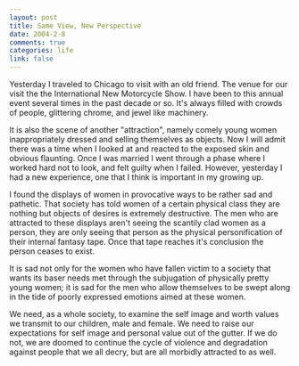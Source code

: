 ```yaml
--- 
layout: post
title: Same View, New Perspective
date: 2004-2-8
comments: true
categories: life
link: false
---
```

Yesterday I traveled to Chicago to visit with an old friend. The venue for our visit the the International New Motorcycle Show. I have been to this annual event several times in the past decade or so. It's always filled with crowds of people, glittering chrome, and jewel like machinery.

It is also the scene of another "attraction", namely comely young women inappropriately dressed and selling themselves as objects. Now I will admit there was a time when I looked at and reacted to the exposed skin and obvious flaunting. Once I was married I went through a phase where I worked hard not to look, and felt guilty when I failed. However, yesterday I had a new experience, one that I think is important in my growing up.

I found the displays of women in provocative ways to be rather sad and pathetic. That society has told women of a certain physical class they are nothing but objects of desires is extremely destructive. The men who are attracted to these displays aren't seeing the scantily clad women as a person, they are only seeing that person as the physical personification of their internal fantasy tape. Once that tape reaches it's conclusion the person ceases to exist.

It is sad not only for the women who have fallen victim to a society that wants its baser needs met through the subjugation of physically pretty young women; it is sad for the men who allow themselves to be swept along in the tide of poorly expressed emotions aimed at these women.

We need, as a whole society, to examine the self image and worth values we transmit to our children, male and female. We need to raise our expectations for self image and personal value out of the gutter. If we do not, we are doomed to continue the cycle of violence and degradation against people that we all decry, but are all morbidly attracted to as well.
